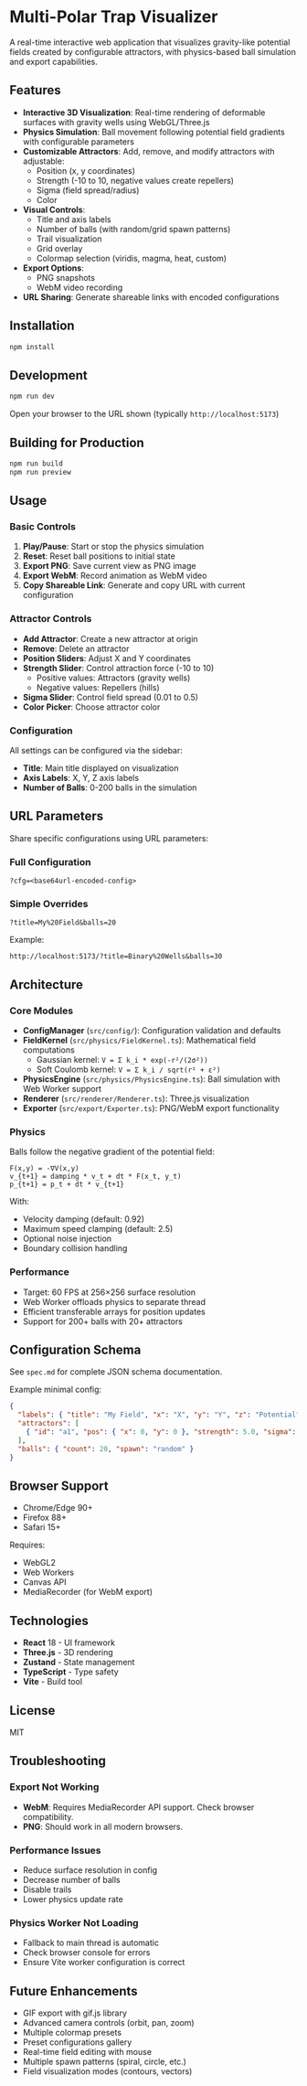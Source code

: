 # Multi-Polar Trap Visualizer

A real-time interactive web application that visualizes gravity-like potential fields created by configurable attractors, with physics-based ball simulation and export capabilities.

## Features

- **Interactive 3D Visualization**: Real-time rendering of deformable surfaces with gravity wells using WebGL/Three.js
- **Physics Simulation**: Ball movement following potential field gradients with configurable parameters
- **Customizable Attractors**: Add, remove, and modify attractors with adjustable:
  - Position (x, y coordinates)
  - Strength (-10 to 10, negative values create repellers)
  - Sigma (field spread/radius)
  - Color
- **Visual Controls**:
  - Title and axis labels
  - Number of balls (with random/grid spawn patterns)
  - Trail visualization
  - Grid overlay
  - Colormap selection (viridis, magma, heat, custom)
- **Export Options**:
  - PNG snapshots
  - WebM video recording
- **URL Sharing**: Generate shareable links with encoded configurations

## Installation

```bash
npm install
```

## Development

```bash
npm run dev
```

Open your browser to the URL shown (typically `http://localhost:5173`)

## Building for Production

```bash
npm run build
npm run preview
```

## Usage

### Basic Controls

1. **Play/Pause**: Start or stop the physics simulation
2. **Reset**: Reset ball positions to initial state
3. **Export PNG**: Save current view as PNG image
4. **Export WebM**: Record animation as WebM video
5. **Copy Shareable Link**: Generate and copy URL with current configuration

### Attractor Controls

- **Add Attractor**: Create a new attractor at origin
- **Remove**: Delete an attractor
- **Position Sliders**: Adjust X and Y coordinates
- **Strength Slider**: Control attraction force (-10 to 10)
  - Positive values: Attractors (gravity wells)
  - Negative values: Repellers (hills)
- **Sigma Slider**: Control field spread (0.01 to 0.5)
- **Color Picker**: Choose attractor color

### Configuration

All settings can be configured via the sidebar:
- **Title**: Main title displayed on visualization
- **Axis Labels**: X, Y, Z axis labels
- **Number of Balls**: 0-200 balls in the simulation

## URL Parameters

Share specific configurations using URL parameters:

### Full Configuration
```
?cfg=<base64url-encoded-config>
```

### Simple Overrides
```
?title=My%20Field&balls=20
```

Example:
```
http://localhost:5173/?title=Binary%20Wells&balls=30
```

## Architecture

### Core Modules

- **ConfigManager** (`src/config/`): Configuration validation and defaults
- **FieldKernel** (`src/physics/FieldKernel.ts`): Mathematical field computations
  - Gaussian kernel: `V = Σ k_i * exp(-r²/(2σ²))`
  - Soft Coulomb kernel: `V = Σ k_i / sqrt(r² + ε²)`
- **PhysicsEngine** (`src/physics/PhysicsEngine.ts`): Ball simulation with Web Worker support
- **Renderer** (`src/renderer/Renderer.ts`): Three.js visualization
- **Exporter** (`src/export/Exporter.ts`): PNG/WebM export functionality

### Physics

Balls follow the negative gradient of the potential field:

```
F(x,y) = -∇V(x,y)
v_{t+1} = damping * v_t + dt * F(x_t, y_t)
p_{t+1} = p_t + dt * v_{t+1}
```

With:
- Velocity damping (default: 0.92)
- Maximum speed clamping (default: 2.5)
- Optional noise injection
- Boundary collision handling

### Performance

- Target: 60 FPS at 256×256 surface resolution
- Web Worker offloads physics to separate thread
- Efficient transferable arrays for position updates
- Support for 200+ balls with 20+ attractors

## Configuration Schema

See `spec.md` for complete JSON schema documentation.

Example minimal config:
```json
{
  "labels": { "title": "My Field", "x": "X", "y": "Y", "z": "Potential" },
  "attractors": [
    { "id": "a1", "pos": { "x": 0, "y": 0 }, "strength": 5.0, "sigma": 0.12, "color": "#ffcc33" }
  ],
  "balls": { "count": 20, "spawn": "random" }
}
```

## Browser Support

- Chrome/Edge 90+
- Firefox 88+
- Safari 15+

Requires:
- WebGL2
- Web Workers
- Canvas API
- MediaRecorder (for WebM export)

## Technologies

- **React** 18 - UI framework
- **Three.js** - 3D rendering
- **Zustand** - State management
- **TypeScript** - Type safety
- **Vite** - Build tool

## License

MIT

## Troubleshooting

### Export Not Working
- **WebM**: Requires MediaRecorder API support. Check browser compatibility.
- **PNG**: Should work in all modern browsers.

### Performance Issues
- Reduce surface resolution in config
- Decrease number of balls
- Disable trails
- Lower physics update rate

### Physics Worker Not Loading
- Fallback to main thread is automatic
- Check browser console for errors
- Ensure Vite worker configuration is correct

## Future Enhancements

- GIF export with gif.js library
- Advanced camera controls (orbit, pan, zoom)
- Multiple colormap presets
- Preset configurations gallery
- Real-time field editing with mouse
- Multiple spawn patterns (spiral, circle, etc.)
- Field visualization modes (contours, vectors)

